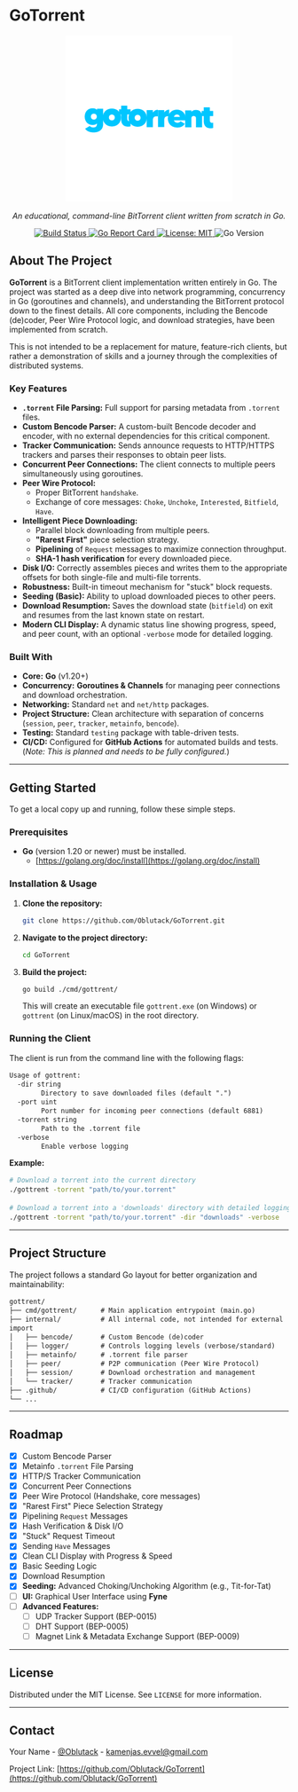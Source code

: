 # GoTorrent
    
<p align="center">
  <!-- Ažurirani link do tvog logo.png fajla u assets folderu -->
  <img src="https://raw.githubusercontent.com/Oblutack/GoTorrent/main/assets/logo.png" alt="GoTorrent Logo" width="300"/>
</p>
<p align="center">
  <em>An educational, command-line BitTorrent client written from scratch in Go.</em>
</p>
<p align="center">
    <!-- Linkovi za bedževe su već bili ispravni, samo potvrđujemo -->
    <a href="https://github.com/Oblutack/GoTorrent/actions/workflows/go.yml">
        <img src="https://github.com/Oblutack/GoTorrent/actions/workflows/go.yml/badge.svg" alt="Build Status">
    </a>
    <a href="https://goreportcard.com/report/github.com/Oblutack/GoTorrent">
        <img src="https://goreportcard.com/badge/github.com/Oblutack/GoTorrent" alt="Go Report Card">
    </a>
    <a href="https://github.com/Oblutack/GoTorrent/blob/main/LICENSE">
        <img src="https://img.shields.io/badge/License-MIT-blue.svg" alt="License: MIT">
    </a>
    <img src="https://img.shields.io/badge/Go-1.20%2B-blue.svg" alt="Go Version">
</p>

## About The Project

**GoTorrent** is a BitTorrent client implementation written entirely in Go. The project was started as a deep dive into network programming, concurrency in Go (goroutines and channels), and understanding the BitTorrent protocol down to the finest details. All core components, including the Bencode (de)coder, Peer Wire Protocol logic, and download strategies, have been implemented from scratch.

This is not intended to be a replacement for mature, feature-rich clients, but rather a demonstration of skills and a journey through the complexities of distributed systems.

### Key Features

-   **`.torrent` File Parsing:** Full support for parsing metadata from `.torrent` files.
-   **Custom Bencode Parser:** A custom-built Bencode decoder and encoder, with no external dependencies for this critical component.
-   **Tracker Communication:** Sends announce requests to HTTP/HTTPS trackers and parses their responses to obtain peer lists.
-   **Concurrent Peer Connections:** The client connects to multiple peers simultaneously using goroutines.
-   **Peer Wire Protocol:**
    -   Proper BitTorrent `handshake`.
    -   Exchange of core messages: `Choke`, `Unchoke`, `Interested`, `Bitfield`, `Have`.
-   **Intelligent Piece Downloading:**
    -   Parallel block downloading from multiple peers.
    -   **"Rarest First"** piece selection strategy.
    -   **Pipelining** of `Request` messages to maximize connection throughput.
    -   **SHA-1 hash verification** for every downloaded piece.
-   **Disk I/O:** Correctly assembles pieces and writes them to the appropriate offsets for both single-file and multi-file torrents.
-   **Robustness:** Built-in timeout mechanism for "stuck" block requests.
-   **Seeding (Basic):** Ability to upload downloaded pieces to other peers.
-   **Download Resumption:** Saves the download state (`bitfield`) on exit and resumes from the last known state on restart.
-   **Modern CLI Display:** A dynamic status line showing progress, speed, and peer count, with an optional `-verbose` mode for detailed logging.

### Built With

-   **Core:** **Go** (v1.20+)
-   **Concurrency:** **Goroutines & Channels** for managing peer connections and download orchestration.
-   **Networking:** Standard `net` and `net/http` packages.
-   **Project Structure:** Clean architecture with separation of concerns (`session`, `peer`, `tracker`, `metainfo`, `bencode`).
-   **Testing:** Standard `testing` package with table-driven tests.
-   **CI/CD:** Configured for **GitHub Actions** for automated builds and tests. (*Note: This is planned and needs to be fully configured.*)

---

## Getting Started

To get a local copy up and running, follow these simple steps.

### Prerequisites

-   **Go** (version 1.20 or newer) must be installed.
    -   [https://golang.org/doc/install](https://golang.org/doc/install)

### Installation & Usage

1.  **Clone the repository:**
    ```sh
    git clone https://github.com/Oblutack/GoTorrent.git
    ```

2.  **Navigate to the project directory:**
    ```sh
    cd GoTorrent
    ```

3.  **Build the project:**
    ```sh
    go build ./cmd/gottrent/
    ```
    This will create an executable file `gottrent.exe` (on Windows) or `gottrent` (on Linux/macOS) in the root directory.

### Running the Client

The client is run from the command line with the following flags:

```
Usage of gottrent:
  -dir string
        Directory to save downloaded files (default ".")
  -port uint
        Port number for incoming peer connections (default 6881)
  -torrent string
        Path to the .torrent file
  -verbose
        Enable verbose logging
```

**Example:**
```sh
# Download a torrent into the current directory
./gottrent -torrent "path/to/your.torrent"

# Download a torrent into a 'downloads' directory with detailed logging
./gottrent -torrent "path/to/your.torrent" -dir "downloads" -verbose
```

---

## Project Structure

The project follows a standard Go layout for better organization and maintainability:

```
gottrent/
├── cmd/gottrent/      # Main application entrypoint (main.go)
├── internal/          # All internal code, not intended for external import
│   ├── bencode/       # Custom Bencode (de)coder
│   ├── logger/        # Controls logging levels (verbose/standard)
│   ├── metainfo/      # .torrent file parser
│   ├── peer/          # P2P communication (Peer Wire Protocol)
│   ├── session/       # Download orchestration and management
│   └── tracker/       # Tracker communication
├── .github/           # CI/CD configuration (GitHub Actions)
└── ...
```

---

## Roadmap

-   [x] Custom Bencode Parser
-   [x] Metainfo `.torrent` File Parsing
-   [x] HTTP/S Tracker Communication
-   [x] Concurrent Peer Connections
-   [x] Peer Wire Protocol (Handshake, core messages)
-   [x] "Rarest First" Piece Selection Strategy
-   [x] Pipelining `Request` Messages
-   [x] Hash Verification & Disk I/O
-   [x] "Stuck" Request Timeout
-   [x] Sending `Have` Messages
-   [x] Clean CLI Display with Progress & Speed
-   [x] Basic Seeding Logic
-   [x] Download Resumption
-   [x] **Seeding:** Advanced Choking/Unchoking Algorithm (e.g., Tit-for-Tat)
-   [ ] **UI:** Graphical User Interface using **Fyne**
-   [ ] **Advanced Features:**
    -   [ ] UDP Tracker Support (BEP-0015)
    -   [ ] DHT Support (BEP-0005)
    -   [ ] Magnet Link & Metadata Exchange Support (BEP-0009)

---

## License

Distributed under the MIT License. See `LICENSE` for more information.

---

## Contact

Your Name - [@Oblutack](https://github.com/Oblutack) - kamenjas.evvel@gmail.com

Project Link: [https://github.com/Oblutack/GoTorrent](https://github.com/Oblutack/GoTorrent)
